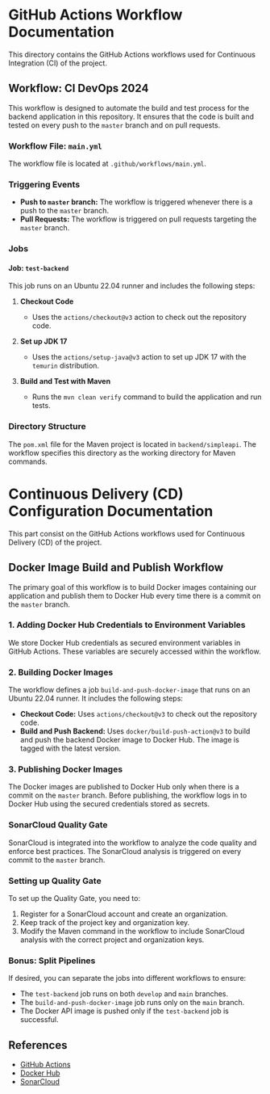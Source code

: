 # GitHub Actions Workflow Documentation

This directory contains the GitHub Actions workflows used for Continuous Integration (CI) of the project.

## Workflow: CI DevOps 2024

This workflow is designed to automate the build and test process for the backend application in this repository. It ensures that the code is built and tested on every push to the `master` branch and on pull requests.

### Workflow File: `main.yml`

The workflow file is located at `.github/workflows/main.yml`.

### Triggering Events

- **Push to `master` branch:** The workflow is triggered whenever there is a push to the `master` branch.
- **Pull Requests:** The workflow is triggered on pull requests targeting the `master` branch.

### Jobs

#### Job: `test-backend`

This job runs on an Ubuntu 22.04 runner and includes the following steps:

1. **Checkout Code**
    - Uses the `actions/checkout@v3` action to check out the repository code.

2. **Set up JDK 17**
    - Uses the `actions/setup-java@v3` action to set up JDK 17 with the `temurin` distribution.

3. **Build and Test with Maven**
    - Runs the `mvn clean verify` command to build the application and run tests.

### Directory Structure

The `pom.xml` file for the Maven project is located in `backend/simpleapi`. The workflow specifies this directory as the working directory for Maven commands.

# Continuous Delivery (CD) Configuration Documentation

This part consist on the GitHub Actions workflows used for Continuous Delivery (CD) of the project.

## Docker Image Build and Publish Workflow

The primary goal of this workflow is to build Docker images containing our application and publish them to Docker Hub every time there is a commit on the `master` branch.

### 1. Adding Docker Hub Credentials to Environment Variables

We store Docker Hub credentials as secured environment variables in GitHub Actions. These variables are securely accessed within the workflow.

### 2. Building Docker Images

The workflow defines a job `build-and-push-docker-image` that runs on an Ubuntu 22.04 runner. It includes the following steps:

- **Checkout Code:** Uses `actions/checkout@v3` to check out the repository code.
- **Build and Push Backend:** Uses `docker/build-push-action@v3` to build and push the backend Docker image to Docker Hub. The image is tagged with the latest version.

### 3. Publishing Docker Images

The Docker images are published to Docker Hub only when there is a commit on the `master` branch. Before publishing, the workflow logs in to Docker Hub using the secured credentials stored as secrets.

### SonarCloud Quality Gate

SonarCloud is integrated into the workflow to analyze the code quality and enforce best practices. The SonarCloud analysis is triggered on every commit to the `master` branch.

### Setting up Quality Gate

To set up the Quality Gate, you need to:

1. Register for a SonarCloud account and create an organization.
2. Keep track of the project key and organization key.
3. Modify the Maven command in the workflow to include SonarCloud analysis with the correct project and organization keys.

### Bonus: Split Pipelines

If desired, you can separate the jobs into different workflows to ensure:

- The `test-backend` job runs on both `develop` and `main` branches.
- The `build-and-push-docker-image` job runs only on the `main` branch.
- The Docker API image is pushed only if the `test-backend` job is successful.

## References

- [GitHub Actions](https://github.com/features/actions)
- [Docker Hub](https://hub.docker.com/)
- [SonarCloud](https://sonarcloud.io/)
